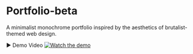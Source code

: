 # Portfolio-beta
A minimalist monochrome portfolio inspired by the aesthetics of brutalist-themed web design.


▶️ Demo Video
[![Watch the demo](https://img.youtube.com/vi/R-D0hGYVjFw/0.jpg)](https://youtu.be/R-D0hGYVjFw)
